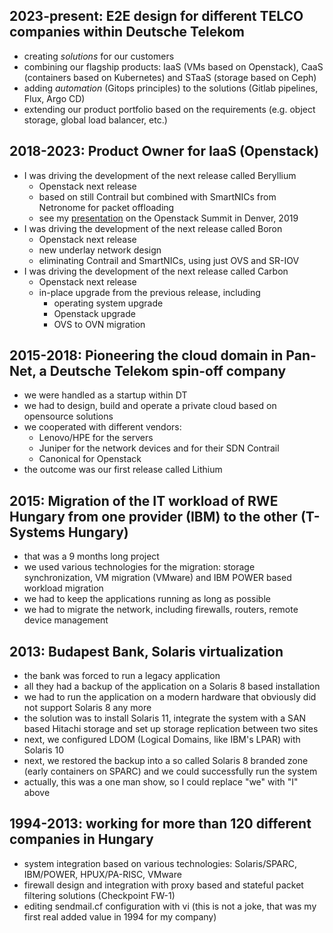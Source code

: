 ## 2023-present: E2E design for different TELCO companies within Deutsche Telekom
- creating *solutions* for our customers
- combining our flagship products: IaaS (VMs based on Openstack), CaaS (containers based on Kubernetes) and STaaS (storage based on Ceph)
- adding *automation* (Gitops principles) to the solutions (Gitlab pipelines, Flux, Argo CD)
- extending our product portfolio based on the requirements (e.g. object storage, global load balancer, etc.)

## 2018-2023: Product Owner for IaaS (Openstack)
- I was driving the development of the next release called Beryllium
  - Openstack next release
  - based on still Contrail but combined with SmartNICs from Netronome for packet offloading
  - see my [presentation](https://youtu.be/UUDUchhnxHY?si=WKAxZBTSh7Y1PJRS) on the Openstack Summit in Denver, 2019
- I was driving the development of the next release called Boron
  - Openstack next release
  - new underlay network design
  - eliminating Contrail and SmartNICs, using just OVS and SR-IOV
- I was driving the development of the next release called Carbon
  - Openstack next release
  - in-place upgrade from the previous release, including
    - operating system upgrade
    - Openstack upgrade
    - OVS to OVN migration

## 2015-2018: Pioneering the cloud domain in Pan-Net, a Deutsche Telekom spin-off company
- we were handled as a startup within DT
- we had to design, build and operate a private cloud based on opensource solutions
- we cooperated with different vendors:
  - Lenovo/HPE for the servers
  - Juniper for the network devices and for their SDN Contrail
  - Canonical for Openstack
- the outcome was our first release called Lithium

## 2015: Migration of the IT workload of RWE Hungary from one provider (IBM) to the other (T-Systems Hungary)
- that was a 9 months long project
- we used various technologies for the migration: storage synchronization, VM migration (VMware) and IBM POWER based workload migration
- we had to keep the applications running as long as possible
- we had to migrate the network, including firewalls, routers, remote device management

## 2013: Budapest Bank, Solaris virtualization
- the bank was forced to run a legacy application
- all they had a backup of the application on a Solaris 8 based installation
- we had to run the application on a modern hardware that obviously did not support Solaris 8 any more
- the solution was to install Solaris 11, integrate the system with a SAN based Hitachi storage and set up storage replication between two sites
- next, we configured LDOM (Logical Domains, like IBM's LPAR) with Solaris 10
- next, we restored the backup into a so called Solaris 8 branded zone (early containers on SPARC) and we could successfully run the system
- actually, this was a one man show, so I could replace "we" with "I" above

## 1994-2013: working for more than 120 different companies in Hungary
- system integration based on various technologies: Solaris/SPARC, IBM/POWER, HPUX/PA-RISC, VMware
- firewall design and integration with proxy based and stateful packet filtering solutions (Checkpoint FW-1)
- editing sendmail.cf configuration with vi (this is not a joke, that was my first real added value in 1994 for my company)

